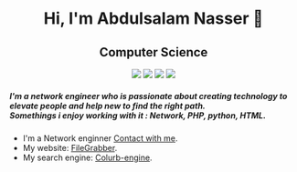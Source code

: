<h1 align="center">Hi, I'm Abdulsalam Nasser 👋</h1>
<h2 align="center">Computer Science</h2>
<p align="center">
    <a href="https://twitter.com/s200_n" target="_blank"><img src="https://img.shields.io/badge/twitter-%231FA1F1?style=flat&logo=twitter&logoColor=white"/></a>
    <a href="https://www.linkedin.com/in/abdulsalam-alnweeser" target="_blank"><img src="https://img.shields.io/badge/linkedin-%230177B5?style=flat&logo=linkedin&logoColor=white"/></a>
    <a href="https://www.snapchat.com/add/s2000.n" target="_blank"><img src="https://img.shields.io/badge/snapchat-yellow?style=flat&logo=snapchat&logoColor=white"/></a>
    <a href="https://www.instagram.com/s2000.n/" target="_blank"><img src="https://img.shields.io/badge/instagram-%23E4415F?style=flat&logo=instagram&logoColor=white"/></a>
  </p>

<h5>I'm a network engineer who is passionate about creating technology to elevate people and help new to find the right path.<br>Somethings i enjoy working with it : Network, PHP, python, HTML.</h5>
<ul>
    <li>I'm a Network enginner <a href="https://alfan.link/s2000.n" target="_blank"> Contact with me</a>.</li>
    <li>My website: <a href="https://filegrabber.site/" target="_blank">FileGrabber</a>.</li>
    <li>My search engine: <a href="https://colurb-engine.000webhostapp.com/" target="_blank">Colurb-engine</a>.</li>
</ul>

